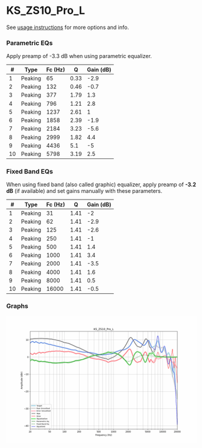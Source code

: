 # KS_ZS10_Pro_L
See [usage instructions](https://github.com/jaakkopasanen/AutoEq#usage) for more options and info.

### Parametric EQs
Apply preamp of -3.3 dB when using parametric equalizer.

|   # | Type    |   Fc (Hz) |    Q |   Gain (dB) |
|-----|---------|-----------|------|-------------|
|   1 | Peaking |        65 | 0.33 |        -2.9 |
|   2 | Peaking |       132 | 0.46 |        -0.7 |
|   3 | Peaking |       377 | 1.79 |         1.3 |
|   4 | Peaking |       796 | 1.21 |         2.8 |
|   5 | Peaking |      1237 | 2.61 |         1   |
|   6 | Peaking |      1858 | 2.39 |        -1.9 |
|   7 | Peaking |      2184 | 3.23 |        -5.6 |
|   8 | Peaking |      2999 | 1.82 |         4.4 |
|   9 | Peaking |      4436 | 5.1  |        -5   |
|  10 | Peaking |      5798 | 3.19 |         2.5 |

### Fixed Band EQs
When using fixed band (also called graphic) equalizer, apply preamp of **-3.2 dB** (if available) and set gains manually with these parameters.

|   # | Type    |   Fc (Hz) |    Q |   Gain (dB) |
|-----|---------|-----------|------|-------------|
|   1 | Peaking |        31 | 1.41 |        -2   |
|   2 | Peaking |        62 | 1.41 |        -2.9 |
|   3 | Peaking |       125 | 1.41 |        -2.6 |
|   4 | Peaking |       250 | 1.41 |        -1   |
|   5 | Peaking |       500 | 1.41 |         1.4 |
|   6 | Peaking |      1000 | 1.41 |         3.4 |
|   7 | Peaking |      2000 | 1.41 |        -3.5 |
|   8 | Peaking |      4000 | 1.41 |         1.6 |
|   9 | Peaking |      8000 | 1.41 |         0.5 |
|  10 | Peaking |     16000 | 1.41 |        -0.5 |

### Graphs
![](./KS_ZS10_Pro_L.png)
